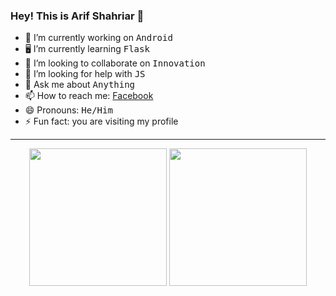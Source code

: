  
### Hey! This is Arif Shahriar 👋

<!--
**Arif-Shahriar028/Arif-Shahriar028** is a ✨ _special_ ✨ repository because its `README.md` (this file) appears on your GitHub profile.


Here are some ideas to get you started:
-->

- 📱 I’m currently working on <kbd>Android</kbd>
- 🖥 I’m currently learning <kbd>Flask</kbd>
- 👯 I’m looking to collaborate on <kbd>Innovation</kbd>
- 🤔 I’m looking for help with <kbd>JS</kbd>
- 💬 Ask me about <kbd>Anything</kbd>
- 📫 How to reach me: [Facebook](https://www.facebook.com/arifshahriar.profile)
- 😄 Pronouns: <kbd>He/Him</kbd>
- ⚡ Fun fact: you are visiting my profile

<hr>

<p align = "center">
<img height = "220" src= "https://github-readme-stats.vercel.app/api?username=arif-shahriar028&&show_icons=true&title_color=ffffff&icon_color=bb2acf&text_color=daf7dc&bg_color=151515">
<img height = "220" src = "https://github-readme-stats.vercel.app/api/top-langs/?username=arif-shahriar028&hide=html,makefile&bg_color=21223e&title_color=f6c819&text_color=fff&count_private=true&langs_count=5">
 </p>
